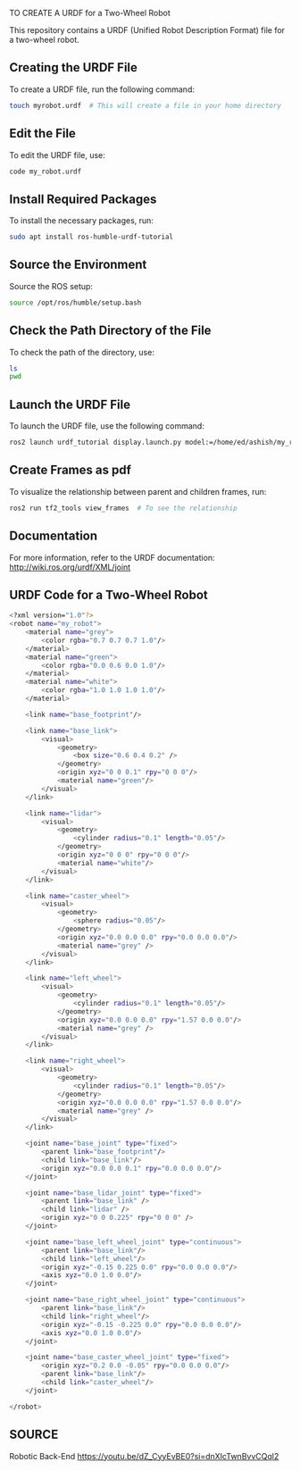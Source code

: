 TO CREATE A URDF for a Two-Wheel Robot

This repository contains a URDF (Unified Robot Description Format) file for a two-wheel robot.

## Creating the URDF File

To create a URDF file, run the following command:

```bash
touch myrobot.urdf  # This will create a file in your home directory
```
## Edit the File
To edit the URDF file, use:
```bash
code my_robot.urdf
```
## Install Required Packages
To install the necessary packages, run:
```bash
sudo apt install ros-humble-urdf-tutorial
```
## Source the Environment
Source the ROS setup:
```bash
source /opt/ros/humble/setup.bash
```
## Check the Path Directory of the File
To check the path of the directory, use:
```bash
ls
pwd
```
## Launch the URDF File
To launch the URDF file, use the following command:
```bash
ros2 launch urdf_tutorial display.launch.py model:=/home/ed/ashish/my_robot.urdf  # Check the path according to your directory
```
## Create Frames as pdf
To visualize the relationship between parent and children frames, run:
```bash
ros2 run tf2_tools view_frames  # To see the relationship
```
## Documentation
For more information, refer to the URDF documentation: 
http://wiki.ros.org/urdf/XML/joint

## URDF Code for a Two-Wheel Robot

```bash
<?xml version="1.0"?>
<robot name="my_robot">
    <material name="grey">
        <color rgba="0.7 0.7 0.7 1.0"/>
    </material>
    <material name="green">
        <color rgba="0.0 0.6 0.0 1.0"/>
    </material>
    <material name="white">
        <color rgba="1.0 1.0 1.0 1.0"/>
    </material>

    <link name="base_footprint"/>

    <link name="base_link">
        <visual>
            <geometry>
                <box size="0.6 0.4 0.2" />
            </geometry>
            <origin xyz="0 0 0.1" rpy="0 0 0"/>
            <material name="green"/>
        </visual>
    </link>

    <link name="lidar">
        <visual>
            <geometry>
                <cylinder radius="0.1" length="0.05"/>
            </geometry>
            <origin xyz="0 0 0" rpy="0 0 0"/>
            <material name="white"/>
        </visual>
    </link>

    <link name="caster_wheel">
        <visual>
            <geometry>
                <sphere radius="0.05"/>
            </geometry>
            <origin xyz="0.0 0.0 0.0" rpy="0.0 0.0 0.0"/>
            <material name="grey" />
        </visual>
    </link>

    <link name="left_wheel">
        <visual>
            <geometry>
                <cylinder radius="0.1" length="0.05"/>
            </geometry>
            <origin xyz="0.0 0.0 0.0" rpy="1.57 0.0 0.0"/>
            <material name="grey" />
        </visual>
    </link>

    <link name="right_wheel">
        <visual>
            <geometry>
                <cylinder radius="0.1" length="0.05"/>
            </geometry>
            <origin xyz="0.0 0.0 0.0" rpy="1.57 0.0 0.0"/>
            <material name="grey" />
        </visual>
    </link>

    <joint name="base_joint" type="fixed">
        <parent link="base_footprint"/>
        <child link="base_link"/>
        <origin xyz="0.0 0.0 0.1" rpy="0.0 0.0 0.0"/>
    </joint>

    <joint name="base_lidar_joint" type="fixed">
        <parent link="base_link" />
        <child link="lidar" />
        <origin xyz="0 0 0.225" rpy="0 0 0" />
    </joint>

    <joint name="base_left_wheel_joint" type="continuous">
        <parent link="base_link"/>
        <child link="left_wheel"/>
        <origin xyz="-0.15 0.225 0.0" rpy="0.0 0.0 0.0"/>
        <axis xyz="0.0 1.0 0.0"/>
    </joint>

    <joint name="base_right_wheel_joint" type="continuous">
        <parent link="base_link"/>
        <child link="right_wheel"/>
        <origin xyz="-0.15 -0.225 0.0" rpy="0.0 0.0 0.0"/>
        <axis xyz="0.0 1.0 0.0"/>
    </joint>

    <joint name="base_caster_wheel_joint" type="fixed">
        <origin xyz="0.2 0.0 -0.05" rpy="0.0 0.0 0.0"/>
        <parent link="base_link"/>
        <child link="caster_wheel"/>
    </joint>

</robot>
```

## SOURCE 
Robotic Back-End   https://youtu.be/dZ_CyyEvBE0?si=dnXIcTwnBvvCQql2
